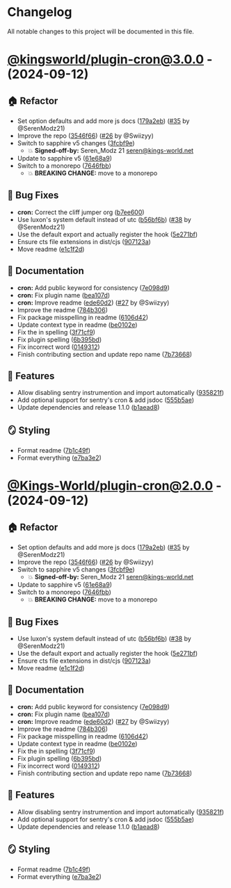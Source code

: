 # Changelog

All notable changes to this project will be documented in this file.

# [@kingsworld/plugin-cron@3.0.0](https://github.com/Kings-World/sapphire-plugins/tree/@kingsworld/plugin-cron@3.0.0) - (2024-09-12)

## 🏠 Refactor

- Set option defaults and add more js docs ([179a2eb](https://github.com/Kings-World/sapphire-plugins/commit/179a2ebac74a3b2ded82500b8c8c6425f8af1e0f)) ([#35](https://github.com/Kings-World/sapphire-plugins/pull/35) by @SerenModz21)
- Improve the repo ([3546f66](https://github.com/Kings-World/sapphire-plugins/commit/3546f669d767764b622310dbf679ca8c86abfea6)) ([#26](https://github.com/Kings-World/sapphire-plugins/pull/26) by @Swiizyy)
- Switch to sapphire v5 changes ([3fcbf9e](https://github.com/Kings-World/sapphire-plugins/commit/3fcbf9ef0f541c4155875c38b406f5a1872f9de6))
  - 💥 **Signed-off-by:** Seren_Modz 21 <seren@kings-world.net>
- Update to sapphire v5 ([61e68a9](https://github.com/Kings-World/sapphire-plugins/commit/61e68a983eeb2d3c5334217930114a9cf08dafe7))
- Switch to a monorepo ([7646fbb](https://github.com/Kings-World/sapphire-plugins/commit/7646fbb4ace71e7d3e939a29b89c72d213da36ce))
  - 💥 **BREAKING CHANGE:** move to a monorepo

## 🐛 Bug Fixes

- **cron:** Correct the cliff jumper org ([b7ee600](https://github.com/Kings-World/sapphire-plugins/commit/b7ee6007cca0d372edc27997268ec45db14304ac))
- Use luxon's system default instead of utc ([b56bf6b](https://github.com/Kings-World/sapphire-plugins/commit/b56bf6b9889ddf3c46f069fdf93043f074a16462)) ([#38](https://github.com/Kings-World/sapphire-plugins/pull/38) by @SerenModz21)
- Use the default export and actually register the hook ([5e271bf](https://github.com/Kings-World/sapphire-plugins/commit/5e271bfceb335be3e709831c9fad46c05f75b309))
- Ensure cts file extensions in dist/cjs ([907123a](https://github.com/Kings-World/sapphire-plugins/commit/907123a017210d3acca81f3373cbe5a3c102261f))
- Move readme ([e1c1f2d](https://github.com/Kings-World/sapphire-plugins/commit/e1c1f2d2b0a087489364db49b783de243af63244))

## 📝 Documentation

- **cron:** Add public keyword for consistency ([7e098d9](https://github.com/Kings-World/sapphire-plugins/commit/7e098d99437ad4b671c4e559f3532ce33a51d5ee))
- **cron:** Fix plugin name ([bea107d](https://github.com/Kings-World/sapphire-plugins/commit/bea107d72fdb86f42845bfa51cd02e8c6c8690a3))
- **cron:** Improve readme ([ede60d2](https://github.com/Kings-World/sapphire-plugins/commit/ede60d209d13af296507407675543ad7c05c4410)) ([#27](https://github.com/Kings-World/sapphire-plugins/pull/27) by @Swiizyy)
- Improve the readme ([784b306](https://github.com/Kings-World/sapphire-plugins/commit/784b306295c815bfc824b0143dd8b3f98a705afc))
- Fix package misspelling in readme ([6106d42](https://github.com/Kings-World/sapphire-plugins/commit/6106d42f6c98f28e9abdec70628d128cbcffc5d1))
- Update context type in readme ([be0102e](https://github.com/Kings-World/sapphire-plugins/commit/be0102e816d7c711d0d531cd96eb0f9b64bab794))
- Fix the in spelling ([3f71cf9](https://github.com/Kings-World/sapphire-plugins/commit/3f71cf92f6c0b2c2d00fbe20ac35d362d9b84bb9))
- Fix plugin spelling ([6b395bd](https://github.com/Kings-World/sapphire-plugins/commit/6b395bd82affef3ae0be9aeb2653cc5b31ca339d))
- Fix incorrect word ([0149312](https://github.com/Kings-World/sapphire-plugins/commit/0149312285fd839ccbecd3f1f7ecfb39699ea97a))
- Finish contributing section and update repo name ([7b73668](https://github.com/Kings-World/sapphire-plugins/commit/7b7366865a376cf2e070359342505606e531b737))

## 🚀 Features

- Allow disabling sentry instrumention and import automatically ([935821f](https://github.com/Kings-World/sapphire-plugins/commit/935821f4ed990ef97c3beb58901dbe96281da020))
- Add optional support for sentry's cron & add jsdoc ([555b5ae](https://github.com/Kings-World/sapphire-plugins/commit/555b5ae47535b06f5730dacdf041d38b01deda52))
- Update dependencies and release 1.1.0 ([b1aead8](https://github.com/Kings-World/sapphire-plugins/commit/b1aead83ba6ebd781c4bde554a8a3a459f6415c9))

## 🪞 Styling

- Format readme ([7b1c49f](https://github.com/Kings-World/sapphire-plugins/commit/7b1c49fbfaa85f45264f3028da663fcfb87ef826))
- Format everything ([e7ba3e2](https://github.com/Kings-World/sapphire-plugins/commit/e7ba3e2810e80382c4bf4e95e8fdc3d3868aab95))

# [@Kings-World/plugin-cron@2.0.0](https://github.com/Kings-World/sapphire-plugins/tree/@Kings-World/plugin-cron@2.0.0) - (2024-09-12)

## 🏠 Refactor

- Set option defaults and add more js docs ([179a2eb](https://github.com/Kings-World/sapphire-plugins/commit/179a2ebac74a3b2ded82500b8c8c6425f8af1e0f)) ([#35](https://github.com/Kings-World/sapphire-plugins/pull/35) by @SerenModz21)
- Improve the repo ([3546f66](https://github.com/Kings-World/sapphire-plugins/commit/3546f669d767764b622310dbf679ca8c86abfea6)) ([#26](https://github.com/Kings-World/sapphire-plugins/pull/26) by @Swiizyy)
- Switch to sapphire v5 changes ([3fcbf9e](https://github.com/Kings-World/sapphire-plugins/commit/3fcbf9ef0f541c4155875c38b406f5a1872f9de6))
  - 💥 **Signed-off-by:** Seren_Modz 21 <seren@kings-world.net>
- Update to sapphire v5 ([61e68a9](https://github.com/Kings-World/sapphire-plugins/commit/61e68a983eeb2d3c5334217930114a9cf08dafe7))
- Switch to a monorepo ([7646fbb](https://github.com/Kings-World/sapphire-plugins/commit/7646fbb4ace71e7d3e939a29b89c72d213da36ce))
  - 💥 **BREAKING CHANGE:** move to a monorepo

## 🐛 Bug Fixes

- Use luxon's system default instead of utc ([b56bf6b](https://github.com/Kings-World/sapphire-plugins/commit/b56bf6b9889ddf3c46f069fdf93043f074a16462)) ([#38](https://github.com/Kings-World/sapphire-plugins/pull/38) by @SerenModz21)
- Use the default export and actually register the hook ([5e271bf](https://github.com/Kings-World/sapphire-plugins/commit/5e271bfceb335be3e709831c9fad46c05f75b309))
- Ensure cts file extensions in dist/cjs ([907123a](https://github.com/Kings-World/sapphire-plugins/commit/907123a017210d3acca81f3373cbe5a3c102261f))
- Move readme ([e1c1f2d](https://github.com/Kings-World/sapphire-plugins/commit/e1c1f2d2b0a087489364db49b783de243af63244))

## 📝 Documentation

- **cron:** Add public keyword for consistency ([7e098d9](https://github.com/Kings-World/sapphire-plugins/commit/7e098d99437ad4b671c4e559f3532ce33a51d5ee))
- **cron:** Fix plugin name ([bea107d](https://github.com/Kings-World/sapphire-plugins/commit/bea107d72fdb86f42845bfa51cd02e8c6c8690a3))
- **cron:** Improve readme ([ede60d2](https://github.com/Kings-World/sapphire-plugins/commit/ede60d209d13af296507407675543ad7c05c4410)) ([#27](https://github.com/Kings-World/sapphire-plugins/pull/27) by @Swiizyy)
- Improve the readme ([784b306](https://github.com/Kings-World/sapphire-plugins/commit/784b306295c815bfc824b0143dd8b3f98a705afc))
- Fix package misspelling in readme ([6106d42](https://github.com/Kings-World/sapphire-plugins/commit/6106d42f6c98f28e9abdec70628d128cbcffc5d1))
- Update context type in readme ([be0102e](https://github.com/Kings-World/sapphire-plugins/commit/be0102e816d7c711d0d531cd96eb0f9b64bab794))
- Fix the in spelling ([3f71cf9](https://github.com/Kings-World/sapphire-plugins/commit/3f71cf92f6c0b2c2d00fbe20ac35d362d9b84bb9))
- Fix plugin spelling ([6b395bd](https://github.com/Kings-World/sapphire-plugins/commit/6b395bd82affef3ae0be9aeb2653cc5b31ca339d))
- Fix incorrect word ([0149312](https://github.com/Kings-World/sapphire-plugins/commit/0149312285fd839ccbecd3f1f7ecfb39699ea97a))
- Finish contributing section and update repo name ([7b73668](https://github.com/Kings-World/sapphire-plugins/commit/7b7366865a376cf2e070359342505606e531b737))

## 🚀 Features

- Allow disabling sentry instrumention and import automatically ([935821f](https://github.com/Kings-World/sapphire-plugins/commit/935821f4ed990ef97c3beb58901dbe96281da020))
- Add optional support for sentry's cron & add jsdoc ([555b5ae](https://github.com/Kings-World/sapphire-plugins/commit/555b5ae47535b06f5730dacdf041d38b01deda52))
- Update dependencies and release 1.1.0 ([b1aead8](https://github.com/Kings-World/sapphire-plugins/commit/b1aead83ba6ebd781c4bde554a8a3a459f6415c9))

## 🪞 Styling

- Format readme ([7b1c49f](https://github.com/Kings-World/sapphire-plugins/commit/7b1c49fbfaa85f45264f3028da663fcfb87ef826))
- Format everything ([e7ba3e2](https://github.com/Kings-World/sapphire-plugins/commit/e7ba3e2810e80382c4bf4e95e8fdc3d3868aab95))

